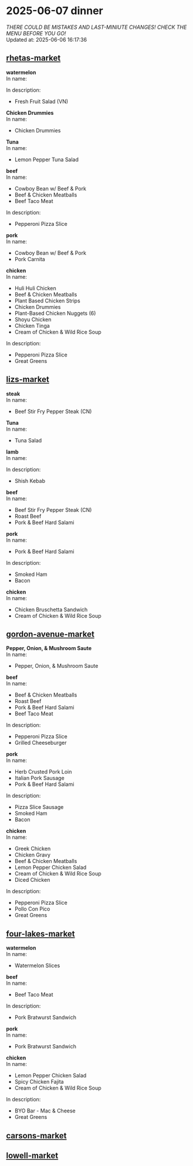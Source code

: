 # 2025-06-07 dinner  
*THERE COULD BE MISTAKES AND LAST-MINIUTE CHANGES! CHECK THE MENU BEFORE YOU GO!*  
Updated at: 2025-06-06 16:17:36  
## [rhetas-market](https://wisc-housingdining.nutrislice.com/menu/rhetas-market/dinner/2025-06-07)  
**watermelon**  
In name:   
  
In description:   
 - Fresh Fruit Salad (VN)  
  
**Chicken Drummies**  
In name:   
 - Chicken Drummies  
  
**Tuna**  
In name:   
 - Lemon Pepper Tuna Salad  
  
**beef**  
In name:   
 - Cowboy Bean w/ Beef & Pork  
 - Beef & Chicken Meatballs  
 - Beef Taco Meat  
  
In description:   
 - Pepperoni Pizza Slice  
  
**pork**  
In name:   
 - Cowboy Bean w/ Beef & Pork  
 - Pork Carnita  
  
**chicken**  
In name:   
 - Huli Huli Chicken  
 - Beef & Chicken Meatballs  
 - Plant Based Chicken Strips  
 - Chicken Drummies  
 - Plant-Based Chicken Nuggets (6)  
 - Shoyu Chicken  
 - Chicken Tinga  
 - Cream of Chicken & Wild Rice Soup  
  
In description:   
 - Pepperoni Pizza Slice  
 - Great Greens  
  
## [lizs-market](https://wisc-housingdining.nutrislice.com/menu/lizs-market/dinner/2025-06-07)  
**steak**  
In name:   
 - Beef Stir Fry Pepper Steak (CN)  
  
**Tuna**  
In name:   
 - Tuna Salad  
  
**lamb**  
In name:   
  
In description:   
 - Shish Kebab  
  
**beef**  
In name:   
 - Beef Stir Fry Pepper Steak (CN)  
 - Roast Beef  
 - Pork & Beef Hard Salami  
  
**pork**  
In name:   
 - Pork & Beef Hard Salami  
  
In description:   
 - Smoked Ham  
 - Bacon  
  
**chicken**  
In name:   
 - Chicken Bruschetta Sandwich  
 - Cream of Chicken & Wild Rice Soup  
  
## [gordon-avenue-market](https://wisc-housingdining.nutrislice.com/menu/gordon-avenue-market/dinner/2025-06-07)  
**Pepper, Onion, & Mushroom Saute**  
In name:   
 - Pepper, Onion, & Mushroom Saute  
  
**beef**  
In name:   
 - Beef & Chicken Meatballs  
 - Roast Beef  
 - Pork & Beef Hard Salami  
 - Beef Taco Meat  
  
In description:   
 - Pepperoni Pizza Slice  
 - Grilled Cheeseburger  
  
**pork**  
In name:   
 - Herb Crusted Pork Loin  
 - Italian Pork Sausage  
 - Pork & Beef Hard Salami  
  
In description:   
 - Pizza Slice Sausage  
 - Smoked Ham  
 - Bacon  
  
**chicken**  
In name:   
 - Greek Chicken  
 - Chicken Gravy  
 - Beef & Chicken Meatballs  
 - Lemon Pepper Chicken Salad  
 - Cream of Chicken & Wild Rice Soup  
 - Diced Chicken  
  
In description:   
 - Pepperoni Pizza Slice  
 - Pollo Con Pico  
 - Great Greens  
  
## [four-lakes-market](https://wisc-housingdining.nutrislice.com/menu/four-lakes-market/dinner/2025-06-07)  
**watermelon**  
In name:   
 - Watermelon Slices  
  
**beef**  
In name:   
 - Beef Taco Meat  
  
In description:   
 - Pork Bratwurst Sandwich  
  
**pork**  
In name:   
 - Pork Bratwurst Sandwich  
  
**chicken**  
In name:   
 - Lemon Pepper Chicken Salad  
 - Spicy Chicken Fajita  
 - Cream of Chicken & Wild Rice Soup  
  
In description:   
 - BYO Bar - Mac & Cheese  
 - Great Greens  
  
## [carsons-market](https://wisc-housingdining.nutrislice.com/menu/carsons-market/dinner/2025-06-07)  
## [lowell-market](https://wisc-housingdining.nutrislice.com/menu/lowell-market/dinner/2025-06-07)  
  
